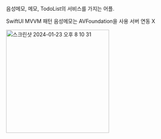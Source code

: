 음성메모, 메모, TodoList의 서비스를 가지는 어플. 

SwiftUI MVVM 패턴
음성메모는 AVFoundation을 사용
서버 연동 X

<img width="280" alt="스크린샷 2024-01-23 오후 8 10 31" src="https://github.com/jeoungsung12/VoiceMemo/assets/50621327/134e8dbe-0c6e-4f17-b1c3-b8607381d481">
